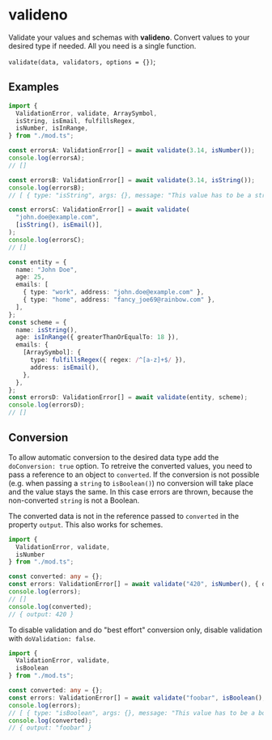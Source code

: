 # valideno

Validate your values and schemas with **valideno**. Convert values to your desired type if needed. All you need is a single function.

`validate(data, validators, options = {})`;

## Examples

```ts
import {
  ValidationError, validate, ArraySymbol,
  isString, isEmail, fulfillsRegex,
  isNumber, isInRange,
} from "./mod.ts";

const errorsA: ValidationError[] = await validate(3.14, isNumber());
console.log(errorsA);
// []

const errorsB: ValidationError[] = await validate(3.14, isString());
console.log(errorsB);
// [ { type: "isString", args: {}, message: "This value has to be a string." } ]

const errorsC: ValidationError[] = await validate(
  "john.doe@example.com",
  [isString(), isEmail()],
);
console.log(errorsC);
// []

const entity = {
  name: "John Doe",
  age: 25,
  emails: [
    { type: "work", address: "john.doe@example.com" },
    { type: "home", address: "fancy_joe69@rainbow.com" },
  ],
};
const scheme = {
  name: isString(),
  age: isInRange({ greaterThanOrEqualTo: 18 }),
  emails: {
    [ArraySymbol]: {
      type: fulfillsRegex({ regex: /^[a-z]+$/ }),
      address: isEmail(),
    },
  },
};
const errorsD: ValidationError[] = await validate(entity, scheme);
console.log(errorsD);
// []
```

## Conversion

To allow automatic conversion to the desired data type add the `doConversion: true` option. To retreive the converted values, you need to pass a reference to an object to `converted`. If the conversion is not possible (e.g. when passing a `string` to `isBoolean()`) no conversion will take place and the value stays the same. In this case errors are thrown, because the non-converted `string` is not a Boolean.

The converted data is not in the reference passed to `converted` in the property `output`. This also works for schemes.

```ts
import {
  ValidationError, validate,
  isNumber
} from "./mod.ts";

const converted: any = {};
const errors: ValidationError[] = await validate("420", isNumber(), { doConversion: true, converted });
console.log(errors);
// []
console.log(converted);
// { output: 420 }
```

To disable validation and do "best effort" conversion only, disable validation with `doValidation: false`.

```ts
import {
  ValidationError, validate,
  isBoolean
} from "./mod.ts";

const converted: any = {};
const errors: ValidationError[] = await validate("foobar", isBoolean(), { doConversion: true, converted });
console.log(errors);
// [ { type: "isBoolean", args: {}, message: "This value has to be a boolean." } ]
console.log(converted);
// { output: "foobar" }
```